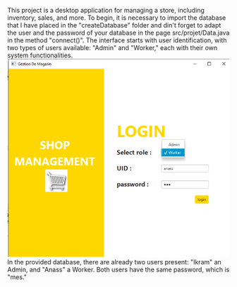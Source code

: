 This project is a desktop application for managing a store, including inventory, sales, and more. To begin, it is necessary to import the database that I have placed in the "createDatabase" folder and din't forget to adapt the user and the password of your database in the page src/projet/Data.java in the method "connect()". The interface starts with user identification, with two types of users available: "Admin" and "Worker," each with their own system functionalities. 
![log.png](GestionMagasin/demo/log.png)
In the provided database, there are already two users present: "Ikram" an Admin, and "Anass" a Worker. Both users have the same password, which is "mes."
